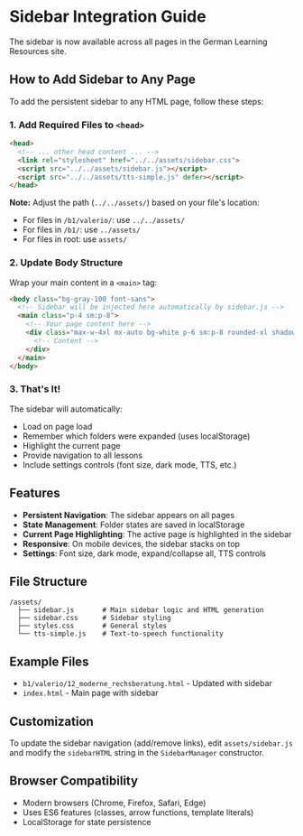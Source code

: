 # Sidebar Integration Guide

The sidebar is now available across all pages in the German Learning Resources site.

## How to Add Sidebar to Any Page

To add the persistent sidebar to any HTML page, follow these steps:

### 1. Add Required Files to `<head>`

```html
<head>
  <!-- ... other head content ... -->
  <link rel="stylesheet" href="../../assets/sidebar.css">
  <script src="../../assets/sidebar.js"></script>
  <script src="../../assets/tts-simple.js" defer></script>
</head>
```

**Note:** Adjust the path (`../../assets/`) based on your file's location:
- For files in `/b1/valerio/`: use `../../assets/`
- For files in `/b1/`: use `../assets/`
- For files in root: use `assets/`

### 2. Update Body Structure

Wrap your main content in a `<main>` tag:

```html
<body class="bg-gray-100 font-sans">
  <!-- Sidebar will be injected here automatically by sidebar.js -->
  <main class="p-4 sm:p-8">
    <!-- Your page content here -->
    <div class="max-w-4xl mx-auto bg-white p-6 sm:p-8 rounded-xl shadow-lg">
      <!-- Content -->
    </div>
  </main>
</body>
```

### 3. That's It!

The sidebar will automatically:
- Load on page load
- Remember which folders were expanded (uses localStorage)
- Highlight the current page
- Provide navigation to all lessons
- Include settings controls (font size, dark mode, TTS, etc.)

## Features

- **Persistent Navigation**: The sidebar appears on all pages
- **State Management**: Folder states are saved in localStorage
- **Current Page Highlighting**: The active page is highlighted in the sidebar
- **Responsive**: On mobile devices, the sidebar stacks on top
- **Settings**: Font size, dark mode, expand/collapse all, TTS controls

## File Structure

```
/assets/
  ├── sidebar.js       # Main sidebar logic and HTML generation
  ├── sidebar.css      # Sidebar styling
  ├── styles.css       # General styles
  └── tts-simple.js    # Text-to-speech functionality
```

## Example Files

- `b1/valerio/12_moderne_rechsberatung.html` - Updated with sidebar
- `index.html` - Main page with sidebar

## Customization

To update the sidebar navigation (add/remove links), edit `assets/sidebar.js` and modify the `sidebarHTML` string in the `SidebarManager` constructor.

## Browser Compatibility

- Modern browsers (Chrome, Firefox, Safari, Edge)
- Uses ES6 features (classes, arrow functions, template literals)
- LocalStorage for state persistence
